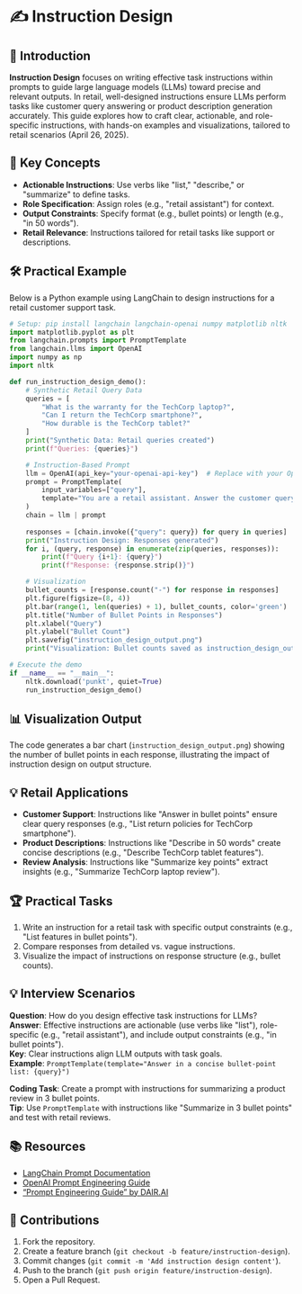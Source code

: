# ✍️ Instruction Design

## 📖 Introduction

**Instruction Design** focuses on writing effective task instructions within prompts to guide large language models (LLMs) toward precise and relevant outputs. In retail, well-designed instructions ensure LLMs perform tasks like customer query answering or product description generation accurately. This guide explores how to craft clear, actionable, and role-specific instructions, with hands-on examples and visualizations, tailored to retail scenarios (April 26, 2025).

## 🌟 Key Concepts

- **Actionable Instructions**: Use verbs like "list," "describe," or "summarize" to define tasks.
- **Role Specification**: Assign roles (e.g., "retail assistant") for context.
- **Output Constraints**: Specify format (e.g., bullet points) or length (e.g., "in 50 words").
- **Retail Relevance**: Instructions tailored for retail tasks like support or descriptions.

## 🛠️ Practical Example

Below is a Python example using LangChain to design instructions for a retail customer support task.

```python
# Setup: pip install langchain langchain-openai numpy matplotlib nltk
import matplotlib.pyplot as plt
from langchain.prompts import PromptTemplate
from langchain.llms import OpenAI
import numpy as np
import nltk

def run_instruction_design_demo():
    # Synthetic Retail Query Data
    queries = [
        "What is the warranty for the TechCorp laptop?",
        "Can I return the TechCorp smartphone?",
        "How durable is the TechCorp tablet?"
    ]
    print("Synthetic Data: Retail queries created")
    print(f"Queries: {queries}")

    # Instruction-Based Prompt
    llm = OpenAI(api_key="your-openai-api-key")  # Replace with your OpenAI API key
    prompt = PromptTemplate(
        input_variables=["query"],
        template="You are a retail assistant. Answer the customer query in a concise bullet-point list: {query}"
    )
    chain = llm | prompt
    
    responses = [chain.invoke({"query": query}) for query in queries]
    print("Instruction Design: Responses generated")
    for i, (query, response) in enumerate(zip(queries, responses)):
        print(f"Query {i+1}: {query}")
        print(f"Response: {response.strip()}")

    # Visualization
    bullet_counts = [response.count("-") for response in responses]
    plt.figure(figsize=(8, 4))
    plt.bar(range(1, len(queries) + 1), bullet_counts, color='green')
    plt.title("Number of Bullet Points in Responses")
    plt.xlabel("Query")
    plt.ylabel("Bullet Count")
    plt.savefig("instruction_design_output.png")
    print("Visualization: Bullet counts saved as instruction_design_output.png")

# Execute the demo
if __name__ == "__main__":
    nltk.download('punkt', quiet=True)
    run_instruction_design_demo()
```

## 📊 Visualization Output

The code generates a bar chart (`instruction_design_output.png`) showing the number of bullet points in each response, illustrating the impact of instruction design on output structure.

## 💡 Retail Applications

- **Customer Support**: Instructions like "Answer in bullet points" ensure clear query responses (e.g., "List return policies for TechCorp smartphone").
- **Product Descriptions**: Instructions like "Describe in 50 words" create concise descriptions (e.g., "Describe TechCorp tablet features").
- **Review Analysis**: Instructions like "Summarize key points" extract insights (e.g., "Summarize TechCorp laptop review").

## 🏆 Practical Tasks

1. Write an instruction for a retail task with specific output constraints (e.g., "List features in bullet points").
2. Compare responses from detailed vs. vague instructions.
3. Visualize the impact of instructions on response structure (e.g., bullet counts).

## 💡 Interview Scenarios

**Question**: How do you design effective task instructions for LLMs?  
**Answer**: Effective instructions are actionable (use verbs like "list"), role-specific (e.g., "retail assistant"), and include output constraints (e.g., "in bullet points").  
**Key**: Clear instructions align LLM outputs with task goals.  
**Example**: `PromptTemplate(template="Answer in a concise bullet-point list: {query}")`

**Coding Task**: Create a prompt with instructions for summarizing a product review in 3 bullet points.  
**Tip**: Use `PromptTemplate` with instructions like "Summarize in 3 bullet points" and test with retail reviews.

## 📚 Resources

- [LangChain Prompt Documentation](https://python.langchain.com/docs/modules/prompts/)
- [OpenAI Prompt Engineering Guide](https://platform.openai.com/docs/guides/prompt-engineering)
- [“Prompt Engineering Guide” by DAIR.AI](https://www.promptingguide.ai/techniques/instruction)

## 🤝 Contributions

1. Fork the repository.
2. Create a feature branch (`git checkout -b feature/instruction-design`).
3. Commit changes (`git commit -m 'Add instruction design content'`).
4. Push to the branch (`git push origin feature/instruction-design`).
5. Open a Pull Request.